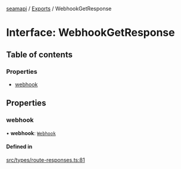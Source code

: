 [seamapi](../README.md) / [Exports](../modules.md) / WebhookGetResponse

# Interface: WebhookGetResponse

## Table of contents

### Properties

- [webhook](WebhookGetResponse.md#webhook)

## Properties

### webhook

• **webhook**: [`Webhook`](Webhook.md)

#### Defined in

[src/types/route-responses.ts:81](https://github.com/seamapi/javascript/blob/main/src/types/route-responses.ts#L81)
